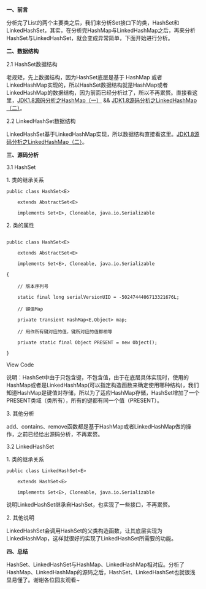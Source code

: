 **一、前言**

分析完了List的两个主要类之后，我们来分析Set接口下的类，HashSet和LinkedHashSet，其实，在分析完HashMap与LinkedHashMap之后，再来分析HashSet与LinkedHashSet，就会变成异常简单，下面开始进行分析。

**二、数据结构**

2.1 HashSet数据结构

老规矩，先上数据结构，因为HashSet底层是基于 HashMap 或者
LinkedHashMap实现的，所以HashSet数据结构就是HashMap或者LinkedHashMap的数据结构，因为前面已经分析过了，所以不再累赘。直接看这里，[JDK1.8源码分析之HashMap（一）](http://www.cnblogs.com/leesf456/p/5242233.html)
&&
[JDK1.8源码分析之LinkedHashMap（二）](http://www.cnblogs.com/leesf456/p/5248868.html)。

2.2 LinkedHashSet数据结构  

LinkedHashSet基于LinkedHashMap实现，所以数据结构直接看这里。[JDK1.8源码分析之LinkedHashMap（二）](http://www.cnblogs.com/leesf456/p/5248868.html)。

**三、源码分析**

3.1 HashSet

1\. 类的继承关系  

    
    
    public class HashSet<E>
        extends AbstractSet<E>
        implements Set<E>, Cloneable, java.io.Serializable

2\. 类的属性

![]()![]()

    
    
    public class HashSet<E>
        extends AbstractSet<E>
        implements Set<E>, Cloneable, java.io.Serializable
    {
        // 版本序列号
        static final long serialVersionUID = -5024744406713321676L;
        // 键值Map
        private transient HashMap<E,Object> map;
        // 用作所有键对应的值，键所对应的值都相等
        private static final Object PRESENT = new Object();
    }

View Code

说明：HashSet中由于只包含键，不包含值，由于在底层具体实现时，使用的HashMap或者是LinkedHashMap(可以指定构造函数来确定使用哪种结构)，我们知道HashMap是键值对存储，所以为了适应HashMap存储，HashSet增加了一个PRESENT类域（类所有），所有的键都有同一个值（PRESENT）。  

3\. 其他分析  

add、contains、remove函数都是基于HashMap或者LinkedHashMap做的操作，之前已经给出源码分析，不再累赘。

3.2 LinkedHashSet  

1\. 类的继承关系

    
    
    public class LinkedHashSet<E>
        extends HashSet<E>
        implements Set<E>, Cloneable, java.io.Serializable

说明LinkedHashSet继承自HashSet，也实现了一些接口，不再累赘。

2\. 其他说明

LinkedHashSet会调用HashSet的父类构造函数，让其底层实现为LinkedHashMap，这样就很好的实现了LinkedHashSet所需要的功能。

**四、总结**

HashSet、LinkedHashSet与HashMap、LinkedHashMap相对应。分析了HashMap、LinkedHashMap的源码之后，HashSet、LinkedHashSet也就很浅显易懂了。谢谢各位园友观看~

